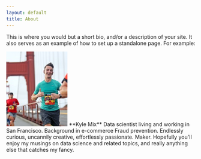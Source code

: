 ```yaml
---
layout: default
title: About
---
```


This is where you would but a short bio, and/or a description of your site. It also serves as an example of how to set up a standalone page. For example:

<img src="/images/GGbridge.jpg" class="right" />
**Kyle Mix** Data scientist living and working in San Francisco.  Background in e-commerce Fraud prevention.  Endlessly curious, uncannily creative, effortlessly passionate.  Maker.  Hopefully you'll enjoy my musings on data science and related topics, and really anything else that catches my fancy.